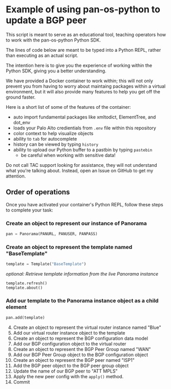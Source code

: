 # Example of using pan-os-python to update a BGP peer

This script is meant to serve as an educational tool, teaching operators how to work with the pan-os-python Python SDK.

The lines of code below are meant to be typed into a Python REPL, rather than executing as an actual script.

The intention here is to give you the experience of working within the Python SDK, giving you a better understanding.

We have provided a Docker container to work within; this will not only prevent you from having to worry about maintaing packages within a virtual environment, but it will also provide many features to help you get off the ground faster.

Here is a short list of some of the features of the container:

- auto import fundamental packages like xmltodict, ElementTree, and dot_env
- loads your Palo Alto credientials from `.env` file within this repository
- color context to help visualize objects
- ability to `tab` for autocomplete
- history can be viewed by typing `history`
- ability to upload our Python buffer to a pastbin by typing `pastebin`
  - be careful when working with sensitive data!

Do not call TAC support looking for assistance, they will not understand what you're talking about. Instead, open an Issue on GitHub to get my attention.

## Order of operations

Once you have activated your container's Python REPL, follow these steps to complete your task:

### Create an object to represent our instance of Panorama

```python
pan = Panorama(PANURL, PANUSER, PANPASS)
```

### Create an object to represent the template named "BaseTemplate"

```python
template = Template("BaseTemplate")
```

_optional: Retrieve template information from the live Panorama instance_

```python3
template.refresh()
template.about()
```

### Add our template to the Panorama instance object as a child element

```python
pan.add(template)
```

4. Create an object to represent the virtual router instance named "Blue"
5. Add our virtual router instance object to the template
6. Create an object to represent the BGP configuration data model
7. Add our BGP configuration object to the virtual router
8. Create an object to represent the BGP Peer Group named "WAN"
9. Add our BGP Peer Group object to the BGP configuration object
10. Create an object to represent the BGP peer named "ISP1"
11. Add the BGP peer object to the BGP peer group object
12. Update the name of our BGP peer to "ATT MPLS"
13. Apply the new peer config with the `apply()` method.
14. Commit
